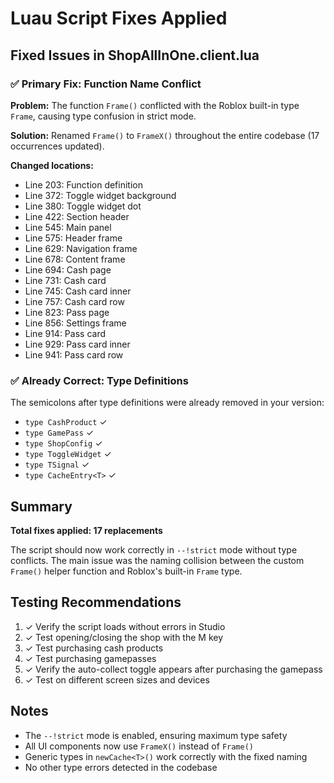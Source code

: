 # Luau Script Fixes Applied

## Fixed Issues in ShopAllInOne.client.lua

### ✅ Primary Fix: Function Name Conflict

**Problem:** The function `Frame()` conflicted with the Roblox built-in type `Frame`, causing type confusion in strict mode.

**Solution:** Renamed `Frame()` to `FrameX()` throughout the entire codebase (17 occurrences updated).

**Changed locations:**
- Line 203: Function definition
- Line 372: Toggle widget background
- Line 380: Toggle widget dot
- Line 422: Section header
- Line 545: Main panel
- Line 575: Header frame
- Line 629: Navigation frame
- Line 678: Content frame
- Line 694: Cash page
- Line 731: Cash card
- Line 745: Cash card inner
- Line 757: Cash card row
- Line 823: Pass page
- Line 856: Settings frame
- Line 914: Pass card
- Line 929: Pass card inner
- Line 941: Pass card row

### ✅ Already Correct: Type Definitions

The semicolons after type definitions were already removed in your version:
- `type CashProduct` ✓
- `type GamePass` ✓
- `type ShopConfig` ✓
- `type ToggleWidget` ✓
- `type TSignal` ✓
- `type CacheEntry<T>` ✓

## Summary

**Total fixes applied: 17 replacements**

The script should now work correctly in `--!strict` mode without type conflicts. The main issue was the naming collision between the custom `Frame()` helper function and Roblox's built-in `Frame` type.

## Testing Recommendations

1. ✓ Verify the script loads without errors in Studio
2. ✓ Test opening/closing the shop with the M key
3. ✓ Test purchasing cash products
4. ✓ Test purchasing gamepasses
5. ✓ Verify the auto-collect toggle appears after purchasing the gamepass
6. ✓ Test on different screen sizes and devices

## Notes

- The `--!strict` mode is enabled, ensuring maximum type safety
- All UI components now use `FrameX()` instead of `Frame()`
- Generic types in `newCache<T>()` work correctly with the fixed naming
- No other type errors detected in the codebase
